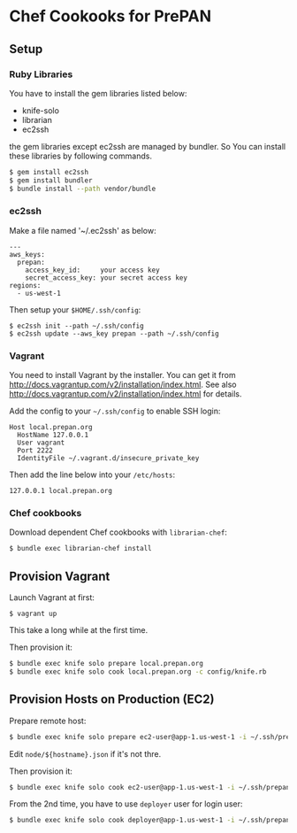 # Chef Cookooks for PrePAN

## Setup

### Ruby Libraries

You have to install the gem libraries listed below:

  * knife-solo
  * librarian
  * ec2ssh

the gem libraries except ec2ssh are managed by bundler.  So You can install these libraries by following commands.

```sh
$ gem install ec2ssh
$ gem install bundler
$ bundle install --path vendor/bundle
```

### ec2ssh

Make a file named '~/.ec2ssh' as below:

```
---
aws_keys:
  prepan:
    access_key_id:     your access key
    secret_access_key: your secret access key
regions:
  - us-west-1
```

Then setup your `$HOME/.ssh/config`:

```
$ ec2ssh init --path ~/.ssh/config
$ ec2ssh update --aws_key prepan --path ~/.ssh/config
```

### Vagrant

You need to install Vagrant by the installer.  You can get it from http://docs.vagrantup.com/v2/installation/index.html.  See also http://docs.vagrantup.com/v2/installation/index.html for details.

Add the config to your `~/.ssh/config` to enable SSH login:

```
Host local.prepan.org
  HostName 127.0.0.1
  User vagrant
  Port 2222
  IdentityFile ~/.vagrant.d/insecure_private_key
```

Then add the line below into your `/etc/hosts`:

```
127.0.0.1 local.prepan.org
```

### Chef cookbooks

Download dependent Chef cookbooks with `librarian-chef`:

```sh
$ bundle exec librarian-chef install
```

## Provision Vagrant

Launch Vagrant at first:

```
$ vagrant up
```

This take a long while at the first time.

Then provision it:

```sh
$ bundle exec knife solo prepare local.prepan.org
$ bundle exec knife solo cook local.prepan.org -c config/knife.rb
```

## Provision Hosts on Production (EC2)

Prepare remote host:

```sh
$ bundle exec knife solo prepare ec2-user@app-1.us-west-1 -i ~/.ssh/prepan.pem -c config/knife.rb
```

Edit `node/${hostname}.json` if it's not thre.

Then provision it:

```sh
$ bundle exec knife solo cook ec2-user@app-1.us-west-1 -i ~/.ssh/prepan.pem  -c config/knife.rb
```

From the 2nd time, you have to use `deployer` user for login user:

```sh
$ bundle exec knife solo cook deployer@app-1.us-west-1 -i ~/.ssh/prepan.pem  -c config/knife.rb
```
